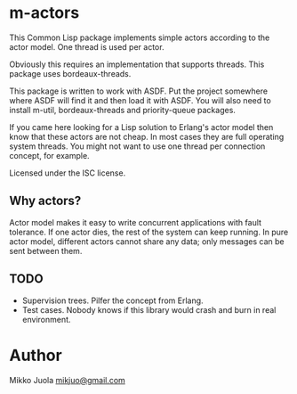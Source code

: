 m-actors
========

This Common Lisp package implements simple actors according to the actor
model. One thread is used per actor.

Obviously this requires an implementation that supports threads. This
package uses bordeaux-threads.


This package is written to work with ASDF. Put the project somewhere where
ASDF will find it and then load it with ASDF. You will also need to install
m-util, bordeaux-threads and priority-queue packages.

If you came here looking for a Lisp solution to Erlang's actor model then
know that these actors are not cheap. In most cases they are full operating
system threads. You might not want to use one thread per connection
concept, for example.

Licensed under the ISC license.

Why actors?
-----------
Actor model makes it easy to write concurrent applications with fault
tolerance. If one actor dies, the rest of the system can keep running. In
pure actor model, different actors cannot share any data; only messages can
be sent between them.

TODO
----
- Supervision trees. Pilfer the concept from Erlang.
- Test cases. Nobody knows if this library would crash and burn in
  real environment.

Author
======
Mikko Juola <mikjuo@gmail.com>


